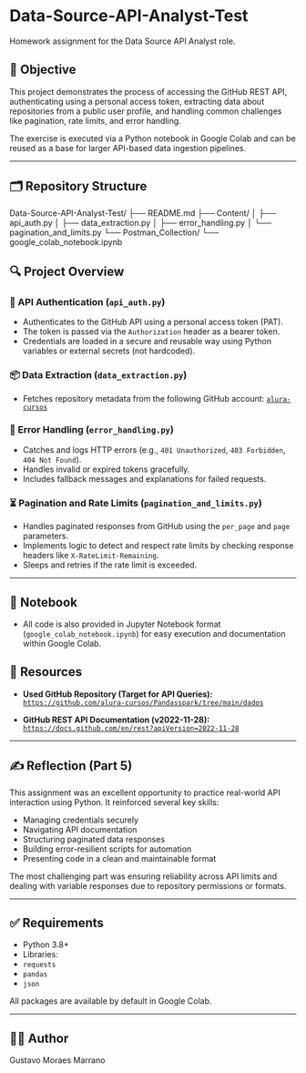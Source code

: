 # Data-Source-API-Analyst-Test

Homework assignment for the Data Source API Analyst role.

## 📌 Objective

This project demonstrates the process of accessing the GitHub REST API, authenticating using a personal access token, extracting data about repositories from a public user profile, and handling common challenges like pagination, rate limits, and error handling.

The exercise is executed via a Python notebook in Google Colab and can be reused as a base for larger API-based data ingestion pipelines.

---

## 🗂️ Repository Structure

Data-Source-API-Analyst-Test/
├── README.md
├── Content/
│ ├── api_auth.py
│ ├── data_extraction.py
│ ├── error_handling.py
│ └── pagination_and_limits.py
└── Postman_Collection/
└── google_colab_notebook.ipynb

## 🔍 Project Overview

### 🔐 API Authentication (`api_auth.py`)

- Authenticates to the GitHub API using a personal access token (PAT).
- The token is passed via the `Authorization` header as a bearer token.
- Credentials are loaded in a secure and reusable way using Python variables or external secrets (not hardcoded).

### 📦 Data Extraction (`data_extraction.py`)

- Fetches repository metadata from the following GitHub account:
  [`alura-cursos`](https://github.com/alura-cursos)

### 🚨 Error Handling (`error_handling.py`)

- Catches and logs HTTP errors (e.g., `401 Unauthorized`, `403 Forbidden`, `404 Not Found`).
- Handles invalid or expired tokens gracefully.
- Includes fallback messages and explanations for failed requests.

### ⏳ Pagination and Rate Limits (`pagination_and_limits.py`)

- Handles paginated responses from GitHub using the `per_page` and `page` parameters.
- Implements logic to detect and respect rate limits by checking response headers like `X-RateLimit-Remaining`.
- Sleeps and retries if the rate limit is exceeded.

---

## 📒 Notebook

- All code is also provided in Jupyter Notebook format (`google_colab_notebook.ipynb`) for easy execution and documentation within Google Colab.

## 🔗 Resources

- **Used GitHub Repository (Target for API Queries):**  
[`https://github.com/alura-cursos/Pandasspark/tree/main/dados`](https://github.com/alura-cursos/Pandasspark/tree/main/dados)

- **GitHub REST API Documentation (v2022-11-28):**  
[`https://docs.github.com/en/rest?apiVersion=2022-11-28`](https://docs.github.com/en/rest?apiVersion=2022-11-28)

---

## ✍️ Reflection (Part 5)

This assignment was an excellent opportunity to practice real-world API interaction using Python. It reinforced several key skills:
- Managing credentials securely
- Navigating API documentation
- Structuring paginated data responses
- Building error-resilient scripts for automation
- Presenting code in a clean and maintainable format

The most challenging part was ensuring reliability across API limits and dealing with variable responses due to repository permissions or formats.

---

## ✅ Requirements

- Python 3.8+
- Libraries:
- `requests`
- `pandas`
- `json`

All packages are available by default in Google Colab.

---

## 👨‍💻 Author

Gustavo Moraes Marrano
